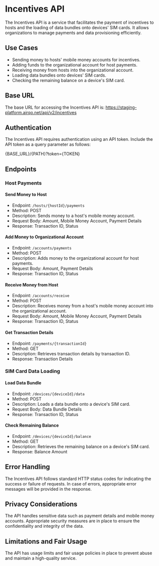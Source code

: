
# Incentives API

The Incentives API is a service that facilitates the payment of incentives to hosts and the loading of data bundles onto devices' SIM cards. It allows organizations to manage payments and data provisioning efficiently.

## Use Cases

- Sending money to hosts' mobile money accounts for incentives.
- Adding funds to the organizational account for host payments.
- Receiving money from hosts into the organizational account.
- Loading data bundles onto devices' SIM cards.
- Checking the remaining balance on a device's SIM card.

## Base URL

The base URL for accessing the Incentives API is:
https://staging-platform.airqo.net/api/v2/incentives


## Authentication

The Incentives API requires authentication using an API token. Include the API token as a query parameter as follows:

{BASE_URL}/{PATH}?token={TOKEN}

## Endpoints

### Host Payments

#### Send Money to Host

- Endpoint: `/hosts/{hostId}/payments`
- Method: POST
- Description: Sends money to a host's mobile money account.
- Request Body: Amount, Mobile Money Account, Payment Details
- Response: Transaction ID, Status

#### Add Money to Organizational Account

- Endpoint: `/accounts/payments`
- Method: POST
- Description: Adds money to the organizational account for host payments.
- Request Body: Amount, Payment Details
- Response: Transaction ID, Status

#### Receive Money from Host

- Endpoint: `/accounts/receive`
- Method: POST
- Description: Receives money from a host's mobile money account into the organizational account.
- Request Body: Amount, Mobile Money Account, Payment Details
- Response: Transaction ID, Status

#### Get Transaction Details

- Endpoint: `/payments/{transactionId}`
- Method: GET
- Description: Retrieves transaction details by transaction ID.
- Response: Transaction Details

### SIM Card Data Loading

#### Load Data Bundle

- Endpoint: `/devices/{deviceId}/data`
- Method: POST
- Description: Loads a data bundle onto a device's SIM card.
- Request Body: Data Bundle Details
- Response: Transaction ID, Status

#### Check Remaining Balance

- Endpoint: `/devices/{deviceId}/balance`
- Method: GET
- Description: Retrieves the remaining balance on a device's SIM card.
- Response: Balance Amount

## Error Handling

The Incentives API follows standard HTTP status codes for indicating the success or failure of requests. In case of errors, appropriate error messages will be provided in the response.

## Privacy Considerations

The API handles sensitive data such as payment details and mobile money accounts. Appropriate security measures are in place to ensure the confidentiality and integrity of the data.

## Limitations and Fair Usage

The API has usage limits and fair usage policies in place to prevent abuse and maintain a high-quality service.
